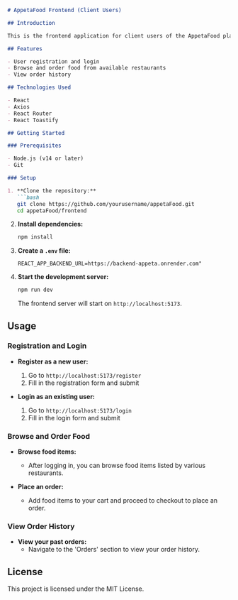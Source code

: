 ```markdown
# AppetaFood Frontend (Client Users)

## Introduction

This is the frontend application for client users of the AppetaFood platform. Users can browse and order food from various restaurants.

## Features

- User registration and login
- Browse and order food from available restaurants
- View order history

## Technologies Used

- React
- Axios
- React Router
- React Toastify

## Getting Started

### Prerequisites

- Node.js (v14 or later)
- Git

### Setup

1. **Clone the repository:**
   ```bash
   git clone https://github.com/yourusername/appetaFood.git
   cd appetaFood/frontend
   ```

2. **Install dependencies:**
   ```bash
   npm install
   ```

3. **Create a `.env` file:**
   ```plaintext
   REACT_APP_BACKEND_URL=https://backend-appeta.onrender.com"
   ```

4. **Start the development server:**
   ```bash
   npm run dev
   ```
   The frontend server will start on `http://localhost:5173`.

## Usage

### Registration and Login

- **Register as a new user:**
  1. Go to `http://localhost:5173/register`
  2. Fill in the registration form and submit

- **Login as an existing user:**
  1. Go to `http://localhost:5173/login`
  2. Fill in the login form and submit

### Browse and Order Food

- **Browse food items:**
  - After logging in, you can browse food items listed by various restaurants.

- **Place an order:**
  - Add food items to your cart and proceed to checkout to place an order.

### View Order History

- **View your past orders:**
  - Navigate to the 'Orders' section to view your order history.

## License

This project is licensed under the MIT License.
```
